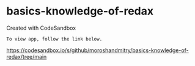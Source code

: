 # basics-knowledge-of-redax
Created with CodeSandbox

```
To view app, follow the link below.
```

<https://codesandbox.io/s/github/moroshandmitry/basics-knowledge-of-redax/tree/main>
